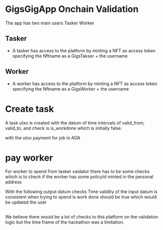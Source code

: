 # GigsGigApp Onchain Validation

The app has two main users 
Tasker
Worker


## Tasker
- A tasker has access to the platform by minting a NFT as access token specifying the Nftname as a 
GigsTakser + the username

## Worker
- A worker has access to the platform by minting a NFT as access token specifying the Nftname as a 
GigsWorker + the username


# Create task
A task utxo is created with the datum of time intervals of valid_from, valid_to, and check is is_workdone which is initially false.

with the utxo payment for job in ADA

# pay worker
For worker to spend from tasker vaidator there has to be some checks
which is to check if the worker has some policyId minted in the personal address

With the following output datum checks
Time validity of the input datum is consistent when trying to spend
is work done should be true which would be updated the user

##
We believe there would be a lot of checks to this platform on the validation logic but the time frame of the hackathon was a limitation.
